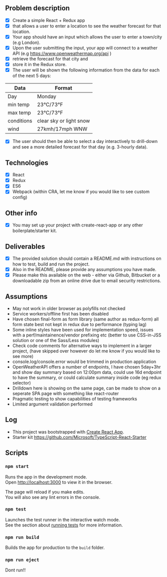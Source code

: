 ## Problem description

- [x] Create a simple React + Redux app
- [x] that allows a user to enter a location to see the weather forecast for that location.
- [x] Your app should have an input which allows the user to enter a town/city (e.g London).
- [x] Upon the user submitting the input, your app will connect to a weather API (e.g https://www.openweathermap.org/api )
- [x] retrieve the forecast for that city and
- [x] store it in the Redux store.
- [x] The user will be shown the following information from the data for each of the next 5 days:

| Data        | Format           |
| ------------- |-------------|
| Day   | Monday |
| min temp | 23°C/73°F |
| max temp | 23°C/73°F |
| conditions | clear sky or light snow |
| wind | 27kmh/17mph WNW |

- [x] The user should then be able to select a day interactively to drill-down and see a more detailed forecast for that day (e.g. 3-hourly data).

Technologies
------------
- [x] React
- [x] Redux
- [x] ES6
- [x] Webpack (within CRA, let me know if you would like to see custom config)

Other info
----------

- [x] You may set up your project with create-react-app or any other boilerplate/starter kit.

Deliverables
------------

- [x] The provided solution should contain a README.md with instructions on how to test, build and run the project.
- [x] Also in the README, please provide any assumptions you have made.
- [x] Please make this available on the web - either via Github, Bitbucket or a downloadable zip from an online drive due to email security restrictions.

## Assumptions

- May not work in older browser as polyfills not checked
- Service workers/offline first has been disabled
- Have chosen final-form as form library (same author as redux-form) all form state best not kept in redux due to performance (typing lag)
- Some inline styles have been used for implementation speed, issues with a perf/maintainence/vendor prefixing etc (better to use CSS-in-JSS solution or one of the Sass/Less modules)
- Check code comments for alternative ways to implement in a larger project, (have skipped over however do let me know if you would like to see more)
- console.log/console.error would be trimmed in production application
- OpenWeatherAPI offers a number of endpoints, I have chosen 5day+3hr and show day summary based on 12:00pm data, could use 16d endpoint to have the summary, or could calculate summary inside code (eg redux selector)
- Drilldown here is showing on the same page, can be made to show on a seperate SPA page with something like react-router
- Pragmatic testing to show capabilities of testing frameworks
- Limited argument validation performed

## Log

- This project was bootstrapped with [Create React App](https://github.com/facebookincubator/create-react-app).
- Starter kit https://github.com/Microsoft/TypeScript-React-Starter

## Scripts

### `npm start`

Runs the app in the development mode.<br>
Open [http://localhost:3000](http://localhost:3000) to view it in the browser.

The page will reload if you make edits.<br>
You will also see any lint errors in the console.

### `npm test`

Launches the test runner in the interactive watch mode.<br>
See the section about [running tests](#running-tests) for more information.

### `npm run build`

Builds the app for production to the `build` folder.<br>

### `npm run eject`

Dont run!!